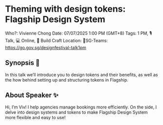 # Theming with design tokens: Flagship Design System

Who?: Vivienne Chong
Date: 07/07/2025 1:00 PM (GMT+8)
Tags: 1 PM, 🎙️ Talk, 💻 Online, 🔨 Build Craft
Location: 📍SG-Teams: https://go.gov.sg/designfestival-talk1pm

## Synopsis 📝

In this talk we’ll introduce you to design tokens and their benefits, as well as the how behind setting up and structuring tokens in Flagship.

## About Speaker ✨

Hi, I’m Viv! I help agencies manage bookings more efficiently. On the side, I delve into design systems and tokens to make Flagship Design System more flexible and easy to use!